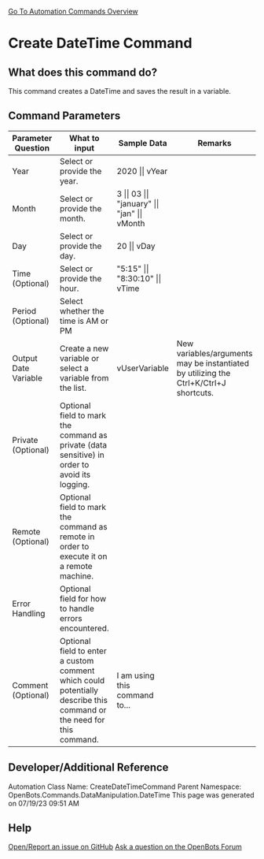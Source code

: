 <!--TITLE: Create DateTime Command -->
<!-- SUBTITLE: a command in the Data Manipulation Commands\DateTime group. -->
[Go To Automation Commands Overview](/automation-commands)


# Create DateTime Command


## What does this command do?
This command creates a DateTime and saves the result in a variable.


## Command Parameters
| Parameter Question   	| What to input  	|  Sample Data 	| Remarks  	|
| ---                    | ---               | ---           | ---       |
|Year|Select or provide the year.|2020 \|\| vYear||
|Month|Select or provide the month.|3 \|\| 03 \|\| "january" \|\| "jan" \|\| vMonth||
|Day|Select or provide the day.|20 \|\| vDay||
|Time (Optional)|Select or provide the hour.|"5:15" \|\| "8:30:10" \|\| vTime||
|Period (Optional)|Select whether the time is AM or PM|||
|Output Date Variable|Create a new variable or select a variable from the list.|vUserVariable|New variables/arguments may be instantiated by utilizing the Ctrl+K/Ctrl+J shortcuts.|
|Private (Optional)|Optional field to mark the command as private (data sensitive) in order to avoid its logging.|||
|Remote (Optional)|Optional field to mark the command as remote in order to execute it on a remote machine.|||
|Error Handling|Optional field for how to handle errors encountered.|||
|Comment (Optional)|Optional field to enter a custom comment which could potentially describe this command or the need for this command.|I am using this command to...||


## Developer/Additional Reference
Automation Class Name: CreateDateTimeCommand
Parent Namespace: OpenBots.Commands.DataManipulation.DateTime
This page was generated on 07/19/23 09:51 AM


## Help
[Open/Report an issue on GitHub](https://github.com/OpenBotsAI/OpenBots.Studio/issues/new)
[Ask a question on the OpenBots Forum](https://openbots.ai/forums/)
